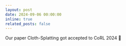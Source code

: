 ```yaml
---
layout: post
date: 2024-09-06 00:00:00
inline: true
related_posts: false
---
```


Our paper Cloth-Splatting got accepted to CoRL 2024 :robot: